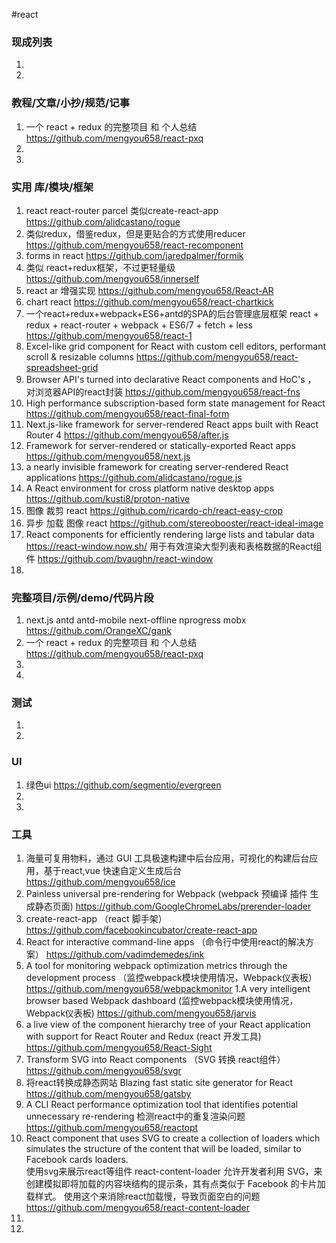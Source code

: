 
#react

### 现成列表
1. 
1. 

### 教程/文章/小抄/规范/记事
1. 一个 react + redux 的完整项目 和 个人总结
https://github.com/mengyou658/react-pxq
1. 
1. 

### 实用 库/模块/框架
1. react react-router parcel 类似create-react-app
https://github.com/alidcastano/rogue
1. 类似redux，借鉴redux，但是更贴合的方式使用reducer
https://github.com/mengyou658/react-recomponent
1. forms in react
https://github.com/jaredpalmer/formik
1. 类似 react+redux框架，不过更轻量级
https://github.com/mengyou658/innerself
1. react ar 增强实现
https://github.com/mengyou658/React-AR
1. chart react 
https://github.com/mengyou658/react-chartkick
1. 一个react+redux+webpack+ES6+antd的SPA的后台管理底层框架 react + redux + react-router + webpack + ES6/7 + fetch + less
https://github.com/mengyou658/react-1
1. Excel-like grid component for React with custom cell editors, performant scroll & resizable columns 
https://github.com/mengyou658/react-spreadsheet-grid
1. Browser API's turned into declarative React components and HoC's ， 对浏览器API的react封装
https://github.com/mengyou658/react-fns
1. High performance subscription-based form state management for React 
https://github.com/mengyou658/react-final-form
1.  Next.js-like framework for server-rendered React apps built with React Router 4 
https://github.com/mengyou658/after.js
1. Framework for server-rendered or statically-exported React apps
https://github.com/mengyou658/next.js
1. a nearly invisible framework for creating server-rendered React applications 
https://github.com/alidcastano/rogue.js
1. A React environment for cross platform native desktop apps
https://github.com/kusti8/proton-native
1. 图像 裁剪 react
https://github.com/ricardo-ch/react-easy-crop
1. 异步 加载 图像 react
https://github.com/stereobooster/react-ideal-image
1. React components for efficiently rendering large lists and tabular data https://react-window.now.sh/ 用于有效渲染大型列表和表格数据的React组件
https://github.com/bvaughn/react-window
1. 

### 完整项目/示例/demo/代码片段
1.  next.js antd  antd-mobile next-offline nprogress mobx
https://github.com/OrangeXC/gank
1. 一个 react + redux 的完整项目 和 个人总结
https://github.com/mengyou658/react-pxq
1. 
1. 

### 测试
1. 
1. 

### UI
1. 绿色ui
https://github.com/segmentio/evergreen
1. 
1. 

### 工具
1. 海量可复用物料，通过 GUI 工具极速构建中后台应用，可视化的构建后台应用，基于react,vue 快速自定义生成后台
https://github.com/mengyou658/ice
1. Painless universal pre-rendering for Webpack (webpack 预编译 插件 生成静态页面)
https://github.com/GoogleChromeLabs/prerender-loader
1. create-react-app （react 脚手架）
https://github.com/facebookincubator/create-react-app
1. React for interactive command-line apps （命令行中使用react的解决方案）
https://github.com/vadimdemedes/ink
1. A tool for monitoring webpack optimization metrics through the development process （监控webpack模块使用情况，Webpack仪表板）
https://github.com/mengyou658/webpackmonitor
1.A very intelligent browser based Webpack dashboard (监控webpack模块使用情况，Webpack仪表板)
https://github.com/mengyou658/jarvis
1. a live view of the component hierarchy tree of your React application with support for React Router and Redux (react 开发工具)
https://github.com/mengyou658/React-Sight
1. Transform SVG into React components （SVG 转换 react组件）
https://github.com/mengyou658/svgr
1. 将react转换成静态网站 Blazing fast static site generator for React 
https://github.com/mengyou658/gatsby
1. A CLI React performance optimization tool that identifies potential unnecessary re-rendering 检测react中的重复渲染问题
https://github.com/mengyou658/reactopt
1.  React component that uses SVG to create a collection of loaders which simulates the structure of the content that will be loaded, similar to Facebook cards loaders.  
使用svg来展示react等组件 react-content-loader 允许开发者利用 SVG，来创建模拟即将加载的内容块结构的提示条，其有点类似于 Facebook 的卡片加载样式。
使用这个来消除react加载慢，导致页面空白的问题
https://github.com/mengyou658/react-content-loader
1. 
1. 
